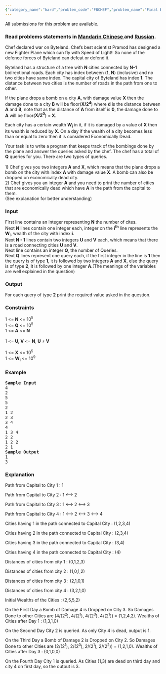 ```yaml
---
{"category_name":"hard","problem_code":"FBCHEF","problem_name":"Final Battle of Chef","languages_supported":{"0":"ADA","1":"ASM","2":"BASH","3":"BF","4":"C","5":"C99 strict","6":"CAML","7":"CLOJ","8":"CLPS","9":"CPP 4.3.2","10":"CPP 4.9.2","11":"CPP14","12":"CS2","13":"D","14":"ERL","15":"FORT","16":"FS","17":"GO","18":"HASK","19":"ICK","20":"ICON","21":"JAVA","22":"JS","23":"LISP clisp","24":"LISP sbcl","25":"LUA","26":"NEM","27":"NICE","28":"NODEJS","29":"PAS fpc","30":"PAS gpc","31":"PERL","32":"PERL6","33":"PHP","34":"PIKE","35":"PRLG","36":"PYTH","37":"PYTH 3.4","38":"RUBY","39":"SCALA","40":"SCM guile","41":"SCM qobi","42":"ST","43":"TCL","44":"TEXT","45":"WSPC"},"max_timelimit":2,"source_sizelimit":50000,"problem_author":"adurysk","problem_tester":"white_king","date_added":"17-01-2013","tags":{"0":"adurysk","1":"april14","2":"bit","3":"medium","4":"segment"},"editorial_url":"http://discuss.codechef.com/problems/FBCHEF","time":{"view_start_date":1397468362,"submit_start_date":1397468362,"visible_start_date":1397467741,"end_date":1735669800},"layout":"problem"}
---
```

<span class="solution-visible-txt">All submissions for this problem are available.</span><h3> Read problems statements in <a target="_blank" href="http://www.codechef.com/download/translated/APRIL14/mandarin/FBCHEF.pdf">Mandarin Chinese </a> and <a target="_blank" href="http://www.codechef.com/download/translated/APRIL14/russian/FBCHEF.pdf">Russian</a>.</h3>
<p>Chef declared war on Byteland. Chefs best scientist Pramod has designed a new Fighter Plane which can fly with Speed of Light!! So none of the defence forces of Byteland can defeat or defend it.</p>
<p>Byteland has a structure of a tree with <b>N</b> cities connected by <b>N-1</b> bidirectional roads. Each city has index between (<b>1</b>, <b>N</b>) (inclusive) and no two cities have same index. The capital city of Byteland has index <b>1</b>. The distance between two cities is the number of roads in the path from one to other.</p>
<p>If the plane drops a bomb on a city <b>A</b>, with damage value <b>X</b> then the damage done to a city <b>B</b> will be floor(<b>X/2<sup>d</sup></b>) where <b>d</b> is the distance between <b>A</b> and <b>B</b>, note that as the distance of <b>A</b> from itself is <b>0</b>, the damage done to <b>A</b> will be floor(<b>X/2<sup>0</sup></b>) = <b>X</b>.</p>
<p>Each city has a certain wealth <b>W<sub>i</sub></b> in it, if it is damaged by a value of <b>X</b> then its wealth is reduced by <b>X</b>. On a day if the wealth of a city becomes less than or equal to zero then it is considered Economically Dead.</p>
<p>Your task is to write a program that keeps track of the bombings done by the plane and answer the queries asked by the chef. The chef has a total of <b>Q</b> queries for you. There are two types of queries.<br /><br />1) Chef gives you two integers <b>A</b> and <b>X</b>, which means that the plane drops a bomb on the city with index <b>A</b> with damage value <b>X</b>. A bomb can also be dropped on economically dead city.<br />2) Chef gives you an integer <b>A</b> and you need to print the number of cities that are economically dead which have <b>A</b> in the path from the capital to them.<br />(See explanation for better understanding)</p>
<h3>Input</h3>
<p>First line contains an Integer representing <b>N</b> the number of cites.<br />Next <b>N</b> lines contain one integer each, integer on the <b>i<sup>th</sup></b> line represents the <b>W<sub>i</sub></b>, wealth of the city with index <b>i</b>.<br />Next <b>N - 1</b> lines contain two integers <b>U</b> and <b>V</b> each, which means that there is a road connecting cities <b>U</b> and <b>V</b>.<br />Next line contains an integer <b>Q</b>, the number of Queries.<br />Next <b>Q</b> lines represent one query each, if the first integer in the line is <b>1</b> then the query is of type <b>1</b>, it is followed by two integers <b>A</b> and <b>X</b>, else the query is of type <b>2</b>, it is followed by one integer <b>A</b>.(The meanings of the variables are well explained in the question)</p>
<h3>Output</h3>
<p>For each query of type <b>2</b> print the required value asked in the question.</p>
<h3>Constraints</h3>
<p>1 &lt;= <b>N</b> &lt;= 10<sup>5</sup> <br />1 &lt;= <b>Q</b> &lt;= 10<sup>5</sup> <br />1 &lt;= <b>A</b> &lt;= <b>N</b><br />
<br />1 &lt;= <b>U, V</b> &lt;= <b>N</b>, <b>U</b> ≠  <b>V</b><br />
<br />1 &lt;= <b>X</b> &lt;= 10<sup>5</sup><br />1 &lt;= <b>W<sub>i</sub></b> &lt;= 10<sup>9</sup><br /></p>
<h3>Example</h3>
<pre>
<b>Sample Input</b>
4
2
5
5
2
1 2
2 3
3 4
4
1 3 4
2 2
1 2 2
2 1
<b>Sample Output</b>
1
3
</pre><h3>Explanation</h3>
<p>Path from Capital to City 1 : 1</p>
<p>Path from Capital to City 2 : 1 &lt;--> 2</p>
<p>Path from Capital to City 3 : 1 &lt;--> 2 &lt;--> 3</p>
<p>Path from Capital to City 4 : 1 &lt;--> 2 &lt;--> 3 &lt;--> 4</p>
<p>Cities having 1 in the path connected to Capital City : (1,2,3,4)</p>
<p>Cities having 2 in the path connected to Capital City : (2,3,4)</p>
<p>Cities having 3 in the path connected to Capital City : (3,4)</p>
<p>Cities having 4 in the path connected to Capital City : (4)</p>
<p>Distances of cities from city 1 : (0,1,2,3)</p>
<p>Distances of cities from city 2 : (1,0,1,2)</p>
<p>Distances of cities from city 3 : (2,1,0,1)</p>
<p>Distances of cities from city 4 : (3,2,1,0)</p>
<p>Initial Wealths of the Cities : (2,5,5,2)</p>
<p>On the First Day a Bomb of Damage 4 is Dropped on City 3. So Damages Done to other Cities are (4/(2<sup>2</sup>), 4/(2<sup>1</sup>), 4/(2<sup>0</sup>), 4/(2<sup>1</sup>)) = (1,2,4,2). Wealths of Cities after Day 1 : (1,3,1,0)</p>
<p>On the Second Day City 2 is queried. As only City 4 is dead, output is 1.</p>
<p>On the Third Day a Bomb of Damage 2 is Dropped on City 2. So Damages Done to other Cities are (2/(2<sup>1</sup>), 2/(2<sup>0</sup>), 2/(2<sup>1</sup>), 2/(2<sup>2</sup>)) = (1,2,1,0). Wealths of Cities after Day 3 : (0,1,0,0)</p>
<p>On the Fourth Day City 1 is queried. As Cities (1,3) are dead on third day and city 4 on first day, so the output is 3.</p>
